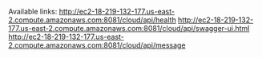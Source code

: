 Available links:
http://ec2-18-219-132-177.us-east-2.compute.amazonaws.com:8081/cloud/api/health
http://ec2-18-219-132-177.us-east-2.compute.amazonaws.com:8081/cloud/api/swagger-ui.html
http://ec2-18-219-132-177.us-east-2.compute.amazonaws.com:8081/cloud/api/message


